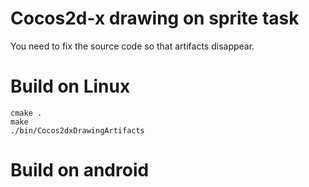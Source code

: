 # Cocos2d-x drawing on sprite task
You need to fix the source code so that artifacts disappear.

# Build on Linux
``` 
cmake .
make 
./bin/Cocos2dxDrawingArtifacts
```

# Build on android 
